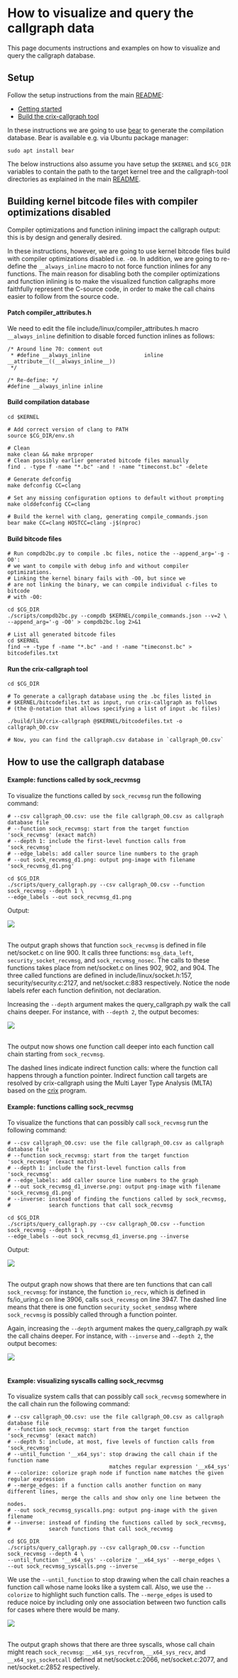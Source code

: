 # How to visualize and query the callgraph data

This page documents instructions and examples on how to visualize and query the callgraph database.  

## Setup
Follow the setup instructions from the main [README](../README.md):
- [Getting started](../README.md#getting-started)
- [Build the crix-callgraph tool](../README.md#build-the-crix-callgrpah-tool)

In these instructions we are going to use [bear](https://github.com/rizsotto/Bear) to generate the compilation database. Bear is available e.g. via Ubuntu package manager:
```
sudo apt install bear
```
The below instructions also assume you have setup the `$KERNEL` and `$CG_DIR` variables to contain the path to the target kernel tree and the callgraph-tool directories as explained in the main [README](../README.md).

## Building kernel bitcode files with compiler optimizations disabled
Compiler optimizations and function inlining impact the callgraph output: this is by design and generally desired.

In these instructions, however, we are going to use kernel bitcode files build with compiler optimizations disabled i.e. `-O0`. In addition, we are going to re-define the `__always_inline` macro to not force function inlines for any functions. The main reason for disabling both  the compiler optimizations and function inlining is to make the visualized function callgraphs more faithfully represent the C-source code, in order to make the call chains easier to follow from the source code.

#### Patch compiler_attributes.h
We need to edit the file include/linux/compiler_attributes.h macro `__always_inline` definition to disable forced function inlines as follows:
```
/* Around line 70: comment out
 * #define __always_inline                 inline __attribute__((__always_inline__))
 */

/* Re-define: */
#define __always_inline	inline
```
#### Build compilation database
```
cd $KERNEL

# Add correct version of clang to PATH
source $CG_DIR/env.sh

# Clean
make clean && make mrproper
# Clean possibly earlier generated bitcode files manually
find . -type f -name "*.bc" -and ! -name "timeconst.bc" -delete

# Generate defconfig
make defconfig CC=clang

# Set any missing configuration options to default without prompting
make olddefconfig CC=clang

# Build the kernel with clang, generating compile_commands.json
bear make CC=clang HOSTCC=clang -j$(nproc)
```
#### Build bitcode files
```
# Run compdb2bc.py to compile .bc files, notice the --append_arg='-g -O0':
# we want to compile with debug info and without compiler optimizations.
# Linking the kernel binary fails with -O0, but since we
# are not linking the binary, we can compile individual c-files to bitcode
# with -O0:

cd $CG_DIR
./scripts/compdb2bc.py --compdb $KERNEL/compile_commands.json --v=2 \
--append_arg='-g -O0' > compdb2bc.log 2>&1

# List all generated bitcode files
cd $KERNEL
find ~+ -type f -name "*.bc" -and ! -name "timeconst.bc" > bitcodefiles.txt
``` 
#### Run the crix-callgraph tool
```
cd $CG_DIR

# To generate a callgraph database using the .bc files listed in
# $KERNEL/bitcodefiles.txt as input, run crix-callgraph as follows
# (the @-notation that allows specifying a list of input .bc files)

./build/lib/crix-callgraph @$KERNEL/bitcodefiles.txt -o callgraph_O0.csv

# Now, you can find the callgraph.csv database in `callgraph_O0.csv`
```

## How to use the callgraph database

#### Example: functions called by sock_recvmsg
To visualize the functions called by `sock_recvmsg` run the following command:
```
# --csv callgraph_O0.csv: use the file callgraph_O0.csv as callgraph database file
# --function sock_recvmsg: start from the target function 'sock_recvmsg' (exact match) 
# --depth 1: include the first-level function calls from 'sock_recvmsg'
# --edge_labels: add caller source line numbers to the graph
# --out sock_recvmsg_d1.png: output png-image with filename 'sock_recvmsg_d1.png'

cd $CG_DIR
./scripts/query_callgraph.py --csv callgraph_O0.csv --function sock_recvmsg --depth 1 \
--edge_labels --out sock_recvmsg_d1.png
```
Output:

<img src=sock_recvmsg_d1.png>
<br /><br />

The output graph shows that function `sock_recvmsg` is defined in file net/socket.c on line 900. It calls three functions: `msg_data_left`, `security_socket_recvmsg`, and `sock_recvmsg_nosec`. The calls to these functions takes place from net/socket.c on lines 902, 902, and 904. The three called functions are defined in include/linux/socket.h:157, security/security.c:2127, and net/socket.c:883 respectively. Notice the node labels refer each function definition, not declaration.

Increasing the `--depth` argument makes the query_callgraph.py walk the call chains deeper. For instance, with `--depth 2`, the output becomes:

<img src=sock_recvmsg_d2.png>
<br /><br />

The output now shows one function call deeper into each function call chain starting from `sock_recvmsg`.

The dashed lines indicate indirect function calls: where the function call happens through a function pointer. Indirect function call targets are resolved by crix-callgraph using the Multi Layer Type Analysis (MLTA) based on the [crix](https://github.com/umnsec/crix) program.

#### Example: functions calling sock_recvmsg
To visualize the functions that can possibly call `sock_recvmsg` run the following command:
```
# --csv callgraph_O0.csv: use the file callgraph_O0.csv as callgraph database file
# --function sock_recvmsg: start from the target function 'sock_recvmsg' (exact match) 
# --depth 1: include the first-level function calls from 'sock_recvmsg'
# --edge_labels: add caller source line numbers to the graph
# --out sock_recvmsg_d1_inverse.png: output png-image with filename 'sock_recvmsg_d1.png'
# --inverse: instead of finding the functions called by sock_recvmsg, 
#            search functions that call sock_recvmsg

cd $CG_DIR
./scripts/query_callgraph.py --csv callgraph_O0.csv --function sock_recvmsg --depth 1 \
--edge_labels --out sock_recvmsg_d1_inverse.png --inverse
```
Output:

<img src=sock_recvmsg_d1_inverse.png>
<br /><br />

The output graph now shows that there are ten functions that can call `sock_recvmsg`: for instance, the function `io_recv`, which is defined in fs/io_uring.c on line 3906, calls `sock_recvmsg` on line 3947. The dashed line means that there is one function `security_socket_sendmsg` where `sock_recvmsg` is possibly called through a function pointer.

Again, increasing the `--depth` argument makes the query_callgraph.py walk the call chains deeper. For instance, with `--inverse` and `--depth 2`, the output becomes:

<img src=sock_recvmsg_d2_inverse.png>
<br /><br />

#### Example: visualizing syscalls calling sock_recvmsg
To visualize system calls that can possibly call `sock_recvmsg` somewhere in the call chain run the following command:

```
# --csv callgraph_O0.csv: use the file callgraph_O0.csv as callgraph database file
# --function sock_recvmsg: start from the target function 'sock_recvmsg' (exact match) 
# --depth 5: include, at most, five levels of function calls from 'sock_recvmsg'
# --until_function '__x64_sys': stop drawing the call chain if the function name
                                matches regular expression '__x64_sys'
# --colorize: colorize graph node if function name matches the given regular expression
# --merge_edges: if a function calls another function on many different lines,
                 merge the calls and show only one line between the nodes.
# --out sock_recvmsg_syscalls.png: output png-image with the given filename
# --inverse: instead of finding the functions called by sock_recvmsg, 
#            search functions that call sock_recvmsg

cd $CG_DIR
./scripts/query_callgraph.py --csv callgraph_O0.csv --function sock_recvmsg --depth 4 \
--until_function '__x64_sys' --colorize '__x64_sys' --merge_edges \
--out sock_recvmsg_syscalls.png --inverse
```

We use the `--until_function` to stop drawing when the call chain reaches a function call whose name looks like a system call. Also, we use the `--colorize` to highlight such function calls. The `--merge_edges` is used to reduce noice by including only one association between two function calls for cases where there would be many.

<img src=sock_recvmsg_syscalls.png>
<br /><br />

The output graph shows that there are three syscalls, whose call chain might reach `sock_recvmsg`: `__x64_sys_recvfrom`, `__x64_sys_recv`, and `__x64_sys_socketcall` defined at net/socket.c:2066, net/socket.c:2077, and net/socket.c:2852 respectively.
